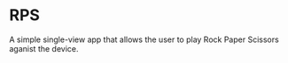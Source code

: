 #  RPS
A simple single-view app that allows the user to play Rock Paper Scissors aganist the device.
